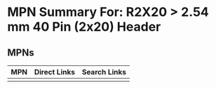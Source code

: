 



# MPN Summary For: R2X20 > 2.54 mm 40 Pin (2x20) Header

## MPNs
  

|MPN|Direct Links|Search Links|
| :--- | :--- | :--- |
||||
